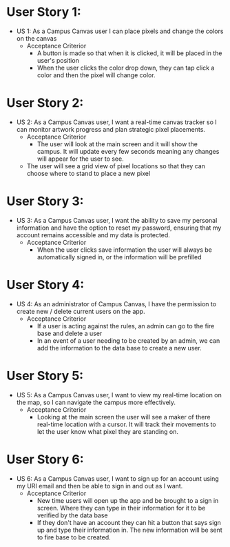 # User Story 1:
- US 1: As a Campus Canvas user I can place pixels and change the colors on the canvas
  - Acceptance Criterior
      - A button is made so that when it is clicked, it will be placed in the user's position
      - When the user clicks the color drop down, they can tap click a color and then the pixel will change color. 
# User Story 2:
- US 2: As a Campus Canvas user, I want a real-time canvas tracker so I can monitor artwork progress and plan strategic pixel placements.
    - Acceptance Criterior
      - The user will look at the main screen and it will show the campus. It will update every few seconds meaning any changes will appear for the user to see.
    - The user will see a grid view of pixel locations so that they can choose where to stand to place a new pixel
# User Story 3:
- US 3: As a Campus Canvas user, I want the ability to save my personal information and have the option to reset my password, ensuring that my account remains accessible and my data is protected.
    - Acceptance Criterior
      - When the user clicks save information the user will always be automatically signed in, or the information will be prefilled
# User Story 4:
- US 4: As an administrator of Campus Canvas, I have the permission to create new / delete current users on the app.
    - Acceptance Criterior
      - If a user is acting against the rules, an admin can go to the fire base and delete a user
      - In an event of a user needing to be created by an admin, we can add the information to the data base to create a new user.
# User Story 5:
- US 5: As a Campus Canvas user, I want to view my real-time location on the map, so I can navigate the campus more effectively.
    - Acceptance Criterior
      - Looking at the main screen the user will see a maker of there real-time location with a cursor. It will track their movements to let the user know what pixel they are standing on.
# User Story 6:
- US 6: As a Campus Canvas user, I want to sign up for an account using my URI email and then be able to sign in and out as I want.
    - Acceptance Criterior
        - New time users will open up the app and be brought to a sign in screen. Where they can type in their information for it to be verified by the data base
        - If they don't have an account they can hit a button that says sign up and type their information in. The new information will be sent to fire base to be created. 
